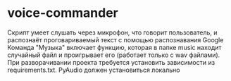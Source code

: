 # voice-commander
Скрипт умеет слушать через микрофон, что говорит пользователь, и распознаёт проговариваемый текст с помощью распознавания Google
Команда "Музыка" включает функцию, которая в папке music находит случайный файл и проигрывает его (работает только с wav файлами).
При разворачивании проекта требуется установить зависимости из requirements.txt. PyAudio должен установиться локально